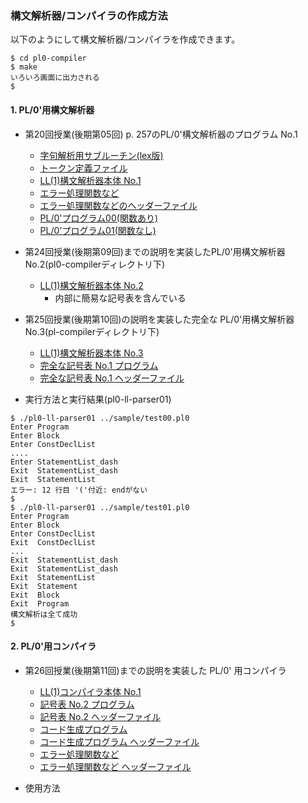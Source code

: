 ### 構文解析器/コンパイラの作成方法
以下のようにして構文解析器/コンパイラを作成できます。
````console
$ cd pl0-compiler
$ make
いろいろ画面に出力される
$
````

#### 1. PL/0'用構文解析器
* 第20回授業(後期第05回) p. 257のPL/0'構文解析器のプログラム No.1
  * [字句解析用サブルーチン(lex版)](pl0-scanner.l)
  * [トークン定義ファイル](../scanner/tokentable.h)
  * [LL(1)構文解析器本体 No.1](pl0-ll-parser01.c)
  * [エラー処理関数など](misc.c)
  * [エラー処理関数などのヘッダーファイル](misc.h)
  * [PL/0'プログラム00(関数あり)](../sample/test00.pl0)
  * [PL/0'プログラム01(関数なし)](../sample/test01.pl0)

* 第24回授業(後期第09回)までの説明を実装したPL/0'用構文解析器 No.2(pl0-compilerディレクトリ下)
  * [LL(1)構文解析器本体 No.2](pl0-ll-parser02.c)
    * 内部に簡易な記号表を含んでいる

* 第25回授業(後期第10回)の説明を実装した完全な PL/0'用構文解析器 No.3(pl-compilerディレクトリ下)
  * [LL(1)構文解析器本体 No.3](pl0-ll-parser03.c)
  * [完全な記号表 No.1 プログラム](symbol_table01.c)
  * [完全な記号表 No.1 ヘッダーファイル](symbol_table01.h)

* 実行方法と実行結果(pl0-ll-parser01)
````console
$ ./pl0-ll-parser01 ../sample/test00.pl0
Enter Program
Enter Block
Enter ConstDeclList
....
Enter StatementList_dash
Exit  StatementList_dash
Exit  StatementList
エラー: 12 行目 '('付近: endがない
$
$ ./pl0-ll-parser01 ../sample/test01.pl0
Enter Program
Enter Block
Enter ConstDeclList
Exit  ConstDeclList
...
Exit  StatementList_dash
Exit  StatementList_dash
Exit  StatementList
Exit  Statement
Exit  Block
Exit  Program
構文解析は全て成功
$
````

#### 2. PL/0'用コンパイラ

* 第26回授業(後期第11回)までの説明を実装した PL/0' 用コンパイラ
  * [LL(1)コンパイラ本体 No.1](pl0-ll-compiler01.c)
  * [記号表 No.2 プログラム](symbol_table02.c)
  * [記号表 No.2 ヘッダーファイル](symbol_table02.h)
  * [コード生成プログラム](codegen.c)
  * [コード生成プログラム ヘッダーファイル](codegen.h)
  * [エラー処理関数など](misc.c)
  * [エラー処理関数など ヘッダーファイル](misc.h)

* 使用方法

```console
```